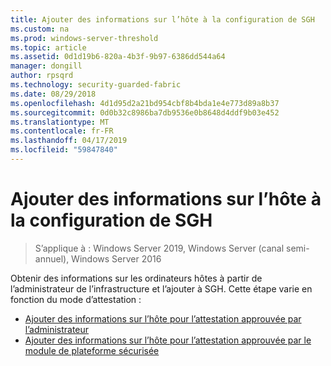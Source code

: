 ```yaml
---
title: Ajouter des informations sur l’hôte à la configuration de SGH
ms.custom: na
ms.prod: windows-server-threshold
ms.topic: article
ms.assetid: 0d1d19b6-820a-4b3f-9b97-6386dd544a64
manager: dongill
author: rpsqrd
ms.technology: security-guarded-fabric
ms.date: 08/29/2018
ms.openlocfilehash: 4d1d95d2a21bd954cbf8b4bda1e4e773d89a8b37
ms.sourcegitcommit: 0d0b32c8986ba7db9536e0b8648d4ddf9b03e452
ms.translationtype: MT
ms.contentlocale: fr-FR
ms.lasthandoff: 04/17/2019
ms.locfileid: "59847840"
---
```

# <a name="add-host-information-to-the-hgs-configuration"></a>Ajouter des informations sur l’hôte à la configuration de SGH

>S’applique à : Windows Server 2019, Windows Server (canal semi-annuel), Windows Server 2016

Obtenir des informations sur les ordinateurs hôtes à partir de l’administrateur de l’infrastructure et l’ajouter à SGH. Cette étape varie en fonction du mode d’attestation :

- [Ajouter des informations sur l’hôte pour l’attestation approuvée par l’administrateur](guarded-fabric-add-host-information-for-admin-trusted-attestation.md)
- [Ajouter des informations sur l’hôte pour l’attestation approuvée par le module de plateforme sécurisée](guarded-fabric-add-host-information-for-tpm-trusted-attestation.md) 

